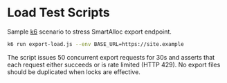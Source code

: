 # Load Test Scripts

Sample [k6](https://k6.io) scenario to stress SmartAlloc export endpoint.

```bash
k6 run export-load.js --env BASE_URL=https://site.example
```

The script issues 50 concurrent export requests for 30s and asserts that each
request either succeeds or is rate limited (HTTP 429). No export files should be
duplicated when locks are effective.
